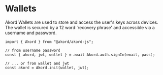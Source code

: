# Wallets

Akord Wallets are used to store and access the user's keys across
devices. The wallet is secured by a 12 word 'recovery phrase' and accessible via
a username and password.

```
import { Akord } from "@akord/akord-js";

// from username password
const { akord, jwt, wallet } = await Akord.auth.signIn(email, pass);

// ... or from wallet and jwt
const akord = Akord.init(wallet, jwt);

```
